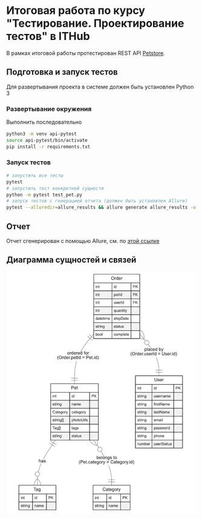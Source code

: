 # Итоговая работа по курсу "Тестирование. Проектирование тестов" в ITHub

В рамках итоговой работы протестирован REST API [Petstore](https://petstore.swagger.io/).

## Подготовка и запуск тестов

Для развертывания проекта в системе должен быть установлен Python 3

### Развертывание окружения

Выполнить последовательно
```bash
python3 -m venv api-pytest
source api-pytest/bin/activate
pip install -r requirements.txt
```

### Запуск тестов

```bash
# запустить все тесты
pytest 
# запустить тест конкретной сущности
python -m pytest test_pet.py 
# запуск тестов с генерацией отчета (должен быть установлен Allure)
pytest --alluredir=allure_results && allure generate allure_results -o report --clean
```

## Отчет 

Отчет сгенерирован с помощью Allure, см. по [этой ссылке](https://alexey-ryabkov.github.io/api-pytest/report/)

## Диаграмма сущностей и связей

![Диаграмма сущностей и связей](/docs/petstore.png)
